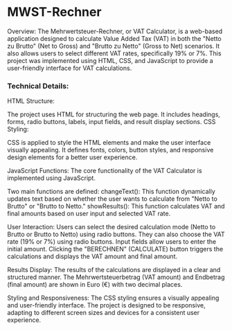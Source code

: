 # MWST-Rechner

Overview:
The Mehrwertsteuer-Rechner, or VAT Calculator, is a web-based application designed to calculate Value Added Tax (VAT) in both the "Netto zu Brutto" (Net to Gross) and "Brutto zu Netto" (Gross to Net) scenarios. It also allows users to select different VAT rates, specifically 19% or 7%. This project was implemented using HTML, CSS, and JavaScript to provide a user-friendly interface for VAT calculations.

### Technical Details:

HTML Structure:

The project uses HTML for structuring the web page. It includes headings, forms, radio buttons, labels, input fields, and result display sections.
CSS Styling:

CSS is applied to style the HTML elements and make the user interface visually appealing.
It defines fonts, colors, button styles, and responsive design elements for a better user experience.


JavaScript Functions:
The core functionality of the VAT Calculator is implemented using JavaScript.

Two main functions are defined:
changeText(): This function dynamically updates text based on whether the user wants to calculate from "Netto to Brutto" or "Brutto to Netto."
showResults(): This function calculates VAT and final amounts based on user input and selected VAT rate.


User Interaction:
Users can select the desired calculation mode (Netto to Brutto or Brutto to Netto) using radio buttons.
They can also choose the VAT rate (19% or 7%) using radio buttons.
Input fields allow users to enter the initial amount.
Clicking the "BERECHNEN" (CALCULATE) button triggers the calculations and displays the VAT amount and final amount.

Results Display:
The results of the calculations are displayed in a clear and structured manner.
The Mehrwertsteuerbetrag (VAT amount) and Endbetrag (final amount) are shown in Euro (€) with two decimal places.

Styling and Responsiveness:
The CSS styling ensures a visually appealing and user-friendly interface.
The project is designed to be responsive, adapting to different screen sizes and devices for a consistent user experience.
